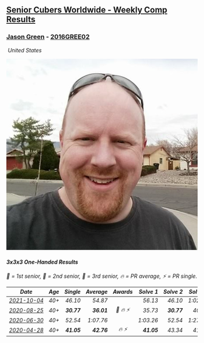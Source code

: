 <style>table {white-space: nowrap;}</style>
<link rel="stylesheet" type="text/css" href="/scw-comp/css/flags.css" />

## [Senior Cubers Worldwide - Weekly Comp Results](/scw-comp/results/)
### [Jason Green](README.md) - [2016GREE02](https://www.worldcubeassociation.org/persons/2016GREE02?event=333oh)

<i class="flag flag-US" />&nbsp;United States

![Jason Green](1473913203.png)

#### 3x3x3 One-Handed Results

<span style="white-space: nowrap;">🥇 = 1st senior</span>, <span style="white-space: nowrap;">🥈 = 2nd senior</span>, <span style="white-space: nowrap;">🥉 = 3rd senior</span>, <span style="white-space: nowrap;">🔥 = PR average</span>, <span style="white-space: nowrap;">⚡ = PR single</span>.

| Date | Age | Single | Average | Awards | Solve 1 | Solve 2 | Solve 3 | Solve 4 | Solve 5 | Video |
| :--: | :--: | --: | --: | :--: | --: | --: | --: | --: | --: | :-- |
| [2021-10-04](../../results/2021-10-04/333oh.md) | 40+ | 46.10 | 54.87 |  | 56.13 | 46.10 | 1:02.38 | DNS | DNS | [Desktop](https://www.facebook.com/jasongreenbowler/videos/557102845517365) / [Mobile](https://m.facebook.com/jasongreenbowler/videos/557102845517365) |
| [2020-08-25](../../results/2020-08-25/333oh.md) | 40+ | **30.77** | **36.01** | 🥈 🔥 ⚡ | 35.73 | **30.77** | 40.30 | 47.42 | 32.00 | [Desktop](https://www.facebook.com/jasongreenbowler/videos/10163944573110425) / [Mobile](https://m.facebook.com/jasongreenbowler/videos/10163944573110425) |
| [2020-06-30](../../results/2020-06-30/333oh.md) | 40+ | 52.54 | 1:07.76 |  | 1:03.26 | 52.54 | 1:27.48 | DNS | DNS | [Desktop](https://www.facebook.com/events/679860472562391/permalink/683377062210732) / [Mobile](https://m.facebook.com/events/679860472562391?view=permalink&id=683377062210732) |
| [2020-04-28](../../results/2020-04-28/333oh.md) | 40+ | **41.05** | **42.76** | 🔥 ⚡ | **41.05** | 43.34 | 41.79 | 43.16 | 1:10.04 | [Desktop](https://www.facebook.com/jasongreenbowler/videos/10163336975180425) / [Mobile](https://m.facebook.com/jasongreenbowler/videos/10163336975180425) |


<!-- Global site tag (gtag.js) - Google Analytics -->
<script async src="https://www.googletagmanager.com/gtag/js?id=UA-86348435-3"></script>
<script>window.dataLayer = window.dataLayer || []; function gtag() {dataLayer.push(arguments);} gtag('js', new Date()); gtag('config', 'UA-86348435-3');</script>
